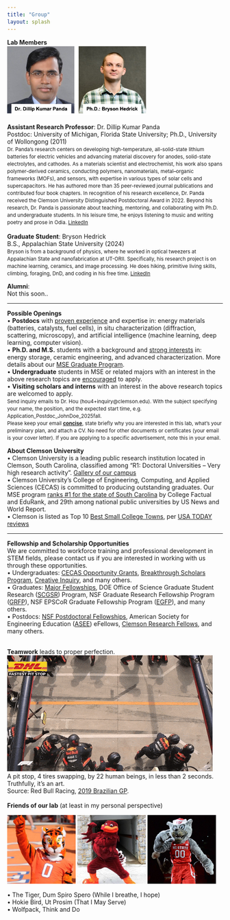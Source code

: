 ```yaml
---
title: "Group"
layout: splash
---
```

<!-- &bull;&nbsp;text<br> -->
<b>Lab Members</b><br>
<img src="/assets/group/placeholder_members.jpg" alt="Member" height="160 px" /><br>
<br>
<b>Assistant Research Professor</b>: Dr. Dillip Kumar Panda<br>
Postdoc: University of Michigan, Florida State University; Ph.D., University of Wollongong (2011)<br>
<small> Dr. Panda’s research centers on developing high-temperature, all-solid-state lithium batteries for electric vehicles and advancing material discovery for anodes, solid-state electrolytes, and cathodes. As a materials scientist and electrochemist, his work also spans polymer-derived ceramics, conducting polymers, nanomaterials, metal–organic frameworks (MOFs), and sensors, with expertise in various types of solar cells and supercapacitors. He has authored more than 35 peer-reviewed journal publications and contributed four book chapters. In recognition of his research excellence, Dr. Panda received the Clemson University Distinguished Postdoctoral Award in 2022. Beyond his research, Dr. Panda is passionate about teaching, mentoring, and collaborating with Ph.D. and undergraduate students. In his leisure time, he enjoys listening to music and writing poetry and prose in Odia. <a href="https://www.linkedin.com/in/dr-dillip-kumar-panda-a4217b56/">LinkedIn</a><br></small>
<br>
<b>Graduate Student</b>: Bryson Hedrick<br>
B.S., Appalachian State University (2024)<br>
<small>Bryson is from a background of physics, where he worked in optical tweezers at Appalachian State and nanofabrication at UT-ORII. Specifically, his research project is on machine learning, ceramics, and image processing. He does hiking, primitive living skills, climbing, foraging, DnD, and coding in his free time. <a href="https://www.linkedin.com/in/bryson-scott-hedrick/">LinkedIn</a><br></small>

<!-- <b>M.S.: JohnDoe2 </b>, Fall 2025, (xxx@clemson.edu)<br>
Education: B.S., xxx University (2020)<br>
say something about yourself.<br>
<br>
<b>Undergraduates</b>:<br>
<img src="/assets/group/placeholder_wide.jpg" alt="placeholder_wide"><br>
JaneDoe3, Fall 2025, (xxx@clemson.edu)<br>
say something about yourself.<br>
<br> -->
<b>Alumni</b>:<br>
Not this soon..<br>
<hr>
<!-- <b>Group Member Awards and Accomplishments</b><br>
<br>
<b>Group Member Internships and Employments</b><br>
<br>
 -->
<b>Possible Openings</b><br>
&bull;&nbsp;<strong>Postdocs</strong> with <u>proven experience</u> and expertise in: energy materials (batteries, catalysts, fuel cells), in situ characterization (diffraction, scattering, microscopy), and artificial intelligence (machine learning, deep learning, computer vision).<br>
&bull;&nbsp;<strong>Ph.D. and M.S.</strong> students with a background and <u>strong interests</u> in: energy storage, ceramic engineering, and advanced characterization. More details about our <a href="https://www.clemson.edu/cecas/departments/mse/academics/graduate/index.html">MSE Graduate Program</a>.<br>
&bull;&nbsp;<strong>Undergraduate</strong> students in MSE or related majors with an interest in the above research topics are <u>encouraged</u> to apply.<br>
&bull;&nbsp;<strong>Visiting scholars and interns</strong> with an interest in the above research topics are welcomed to apply.<br>
<small> Send inquiry emails to Dr. Hou (hou4+inquiry@clemson.edu). With the subject specifying your name, the position, and the expected start time, e.g. Application_Postdoc_JohnDoe_2025fall.<br> Please keep your email <strong><u>concise</u></strong>, state briefly why you are interested in this lab, what’s your preliminary plan, and attach a CV. No need for other documents or certificates (your email is your cover letter). If you are applying to a specific advertisement, note this in your email.<br></small>

<b>About Clemson University</b><br>
&bull;&nbsp;Clemson University is a leading public research institution located in Clemson, South Carolina, classified among “R1: Doctoral Universities – Very high research activity”. <a href="https://donghou-lab.github.io/assets/images/clemson_gallery.pdf">Gallery of our campus</a><br>
&bull;&nbsp;Clemson University’s College of Engineering, Computing, and Applied Sciences (CECAS) is committed to producing outstanding graduates. Our MSE program <u>ranks #1 for the state of South Carolina</u> by College Factual and EduRank, and 29th among national public universities by US News and World Report.<br>
&bull;&nbsp;Clemson is listed as Top 10 <u>Best Small College Towns</u>, per <a href="https://10best.usatoday.com/awards/best-small-college-town/">USA TODAY reviews</a><br>
<!-- &bull;&nbsp;Clemson University and our lab do not discriminate against any person or group based on age, color, disability, gender, pregnancy, national origin, race, religion, sexual orientation, veteran status or genetic information. <strong>Women, racial and ethnic minorities, individuals with disabilities, and veterans are encouraged</strong> to join us.<br> -->
<!-- To support diversity, inclusion, and equity, the <em>Division of Research</em> established a committee of peers and enacted an <a href="https://www.clemson.edu/research/division-of-research/about-division/inclusiveness.html">Inclusive Excellence Strategic Plan</a>.  -->
<hr>

<b>Fellowship and Scholarship Opportunities</b><br>
We are committed to workforce training and professional development in STEM fields, please contact us if you are interested in working with us through these opportunities.<br>
&bull;&nbsp;Undergraduates: <a href="https://www.clemson.edu/cecas/students/engagement/opportunities.html">CECAS Opportunity Grants</a>, <a href="https://www.clemson.edu/cuhonors/opportunities/breakthrough-scholars/index.html">Breakthrough Scholars Program</a>, <a href="https://www.clemson.edu/centers-institutes/watt/creative-inquiry/index.html">Creative Inquiry</a>, and many others.<br>
&bull;&nbsp;Graduates: <a href="https://www.clemson.edu/major-fellowships/search-fellowships/index.html">Major Fellowships</a>, DOE Office of Science Graduate Student Research (<a href="https://science.osti.gov/wdts/scgsr">SCGSR</a>) Program, NSF Graduate Research Fellowship Program (<a href="https://www.nsfgrfp.org/">GRFP</a>), NSF EPSCoR Graduate Fellowship Program (<a href="https://new.nsf.gov/funding/opportunities/nsf-epscor-graduate-fellowship-program-egfp">EGFP</a>), and many others.<br>
&bull;&nbsp;Postdocs: <a href="https://new.nsf.gov/funding/postdocs">NSF Postdoctoral Fellowships</a>, American Society for Engineering Education (<a href="https://efellows.asee.org">ASEE</a>) eFellows, <a href="https://www.clemson.edu/research/division-of-research/resources/r-init-sub-pages/research-fellows.html">Clemson Research Fellows</a>, and many others.<br>
<br>

<b>Teamwork</b> leads to proper perfection.<br> 
<img src="/assets/group/RedBull_PitStop.gif" alt="Red Bull Pit Stop, gif" /> <br>
A pit stop, 4 tires swapping, by 22 human beings, in less than 2 seconds. Truthfully, it’s an art.<br> Source: Red Bull Racing, <a href="https://www.youtube.com/watch?v=wsCriICZ-nA">2019 Brazilian GP</a>.<br>
<br>
<b>Friends of our lab</b> (at least in my personal perspective)
<p float="left">
  <img src="/assets/group/Member_TheTiger.jpg" width="160 px" />
  <img src="/assets/group/Member_HokieBird.jpg" width="160 px" /> 
  <img src="/assets/group/Member_Wolfpack.jpg" width="160 px" />
</p>
&bull;&nbsp;The Tiger, Dum Spiro Spero (While I breathe, I hope)<br>
&bull;&nbsp;Hokie Bird, Ut Prosim (That I May Serve)<br>
&bull;&nbsp;Wolfpack, Think and Do<br>